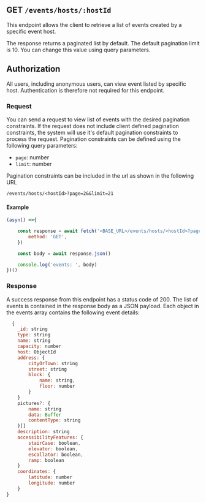 ## GET `/events/hosts/:hostId`

This endpoint allows the client to retrieve a list of events created by a specific event host. 

The response returns a paginated list by default. The default pagination limit is 10. You can change this value using query parameters.


## Authorization
All users, including anonymous users, can view event listed by specific host. Authentication is therefore not required for this endpoint.

### Request
You can send a request to view list of events with the desired pagination constraints. If the request does not include client defined pagination constraints, the system will use it's default pagination constraints to process the request. Pagination constraints can be defined using the following query parameters:

- `page`: number
- `limit`: number

Pagination constraints can be included in the url as shown in the following URL

```t
/events/hosts/<hostId>?page=2&&limit=21
```

#### Example

```javascript
(asyn() =>{

    const response = await fetch('<BASE_URL>/events/hosts/<hostId>?page=2&&limit=21', {
        method: 'GET',
    })

    const body = await response.json()

    console.log('events: ', body)
})()
 ```

### Response
A success response from this endpoint has a status code of 200. The list of events is contained in the response body as a JSON payload. Each object in the events array contains the following event details:

```javascript
  {
    _id: string
    type: string
    name: string
    capacity: number
    host: ObjectId
    address: {
        cityOrTown: string
        street: string
        block: {
            name: string,
            floor: number
        }
    }
    pictures?: {
        name: string
        data: Buffer
        contentType: string
    }[]
    description: string
    accessibilityFeatures: {
        stairCase: boolean,
        elevator: boolean,
        escallator: boolean,
        ramp: boolean
    }
    coordinates: {
        latitude: number
        longitude: number
    }
}
```
